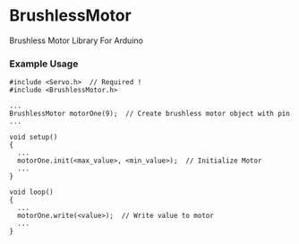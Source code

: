# BrushlessMotor
Brushless Motor Library For Arduino

### Example Usage

    #include <Servo.h>  // Required !
    #include <BrushlessMotor.h>

    ...
    BrushlessMotor motorOne(9);  // Create brushless motor object with pin
    ...

    void setup()
    {
      ...
      motorOne.init(<max_value>, <min_value>);  // Initialize Motor
      ...
    }

    void loop()
    {
      ...
      motorOne.write(<value>);  // Write value to motor
      ...
    }
